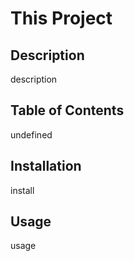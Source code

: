 # This Project 
  ## Description
  description
  ## Table of Contents
undefined
  ## Installation
  install
  ## Usage
  usage

